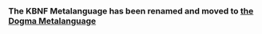 ### The KBNF Metalanguage has been renamed and moved to [the Dogma Metalanguage](https://github.com/kstenerud/dogma)
